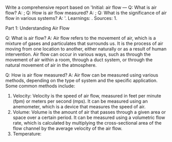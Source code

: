 Write a comprehensive report based on 'Initial: air flow — Q: What is air flow? A: ; Q: How is air flow measured? A: ; Q: What is the significance of air flow in various systems? A: '. Learnings: . Sources: 1. 

Part 1: Understanding Air Flow

Q: What is air flow?
A: Air flow refers to the movement of air, which is a mixture of gases and particulates that surrounds us. It is the process of air moving from one location to another, either naturally or as a result of human intervention. Air flow can occur in various ways, such as through the movement of air within a room, through a duct system, or through the natural movement of air in the atmosphere.

Q: How is air flow measured?
A: Air flow can be measured using various methods, depending on the type of system and the specific application. Some common methods include:

1. Velocity: Velocity is the speed of air flow, measured in feet per minute (fpm) or meters per second (mps). It can be measured using an anemometer, which is a device that measures the speed of air.
2. Volume: Volume is the amount of air that passes through a given area or space over a certain period. It can be measured using a volumetric flow rate, which is calculated by multiplying the cross-sectional area of the flow channel by the average velocity of the air flow.
3. Temperature: